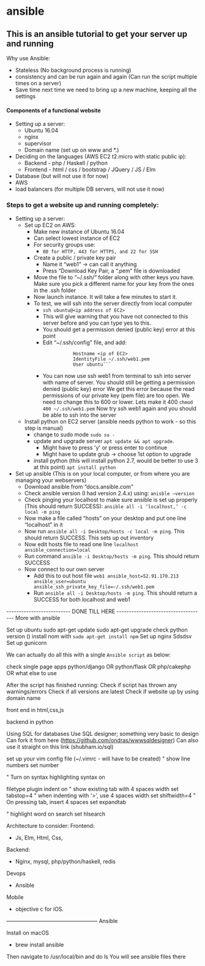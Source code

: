# ansible

## This is an ansible tutorial to get your server up and running

Why use Ansible:
- Stateless (No background process is running)
- consistency and can be run again and again (Can run the script multiple times on a server)
- Save time next time we need to bring up a new machine, keeping all the settings

#### Components of a functional website
- Setting up a server:
  - Ubuntu 16.04
  - nginx
  - supervisor
  - Domain name (set up on www and *.)
- Deciding on the languages (AWS EC2 t2.micro with static public ip):
  - Backend - php / Haskell / python
  - Frontend - html / css / bootstrap / JQuery / JS / Elm
- Database (but will not use it for now)
- AWS
- load balancers (for multiple DB servers, will not use it now)

### Steps to get a website up and running completely:
- Setting up a server:
  - Set up EC2 on AWS:
    - Make new instance of Ubuntu 16.04
    - Can select lowest instance of EC2
    - For security groups use:
      - ```80 for HTTP, 443 for HTTPS, and 22 for SSH```
    - Create a public / private key pair
      - Name it “web1” -> can call it anything
      - Press “Download Key Pair, a “.pem” file is downloaded
    - Move the file to “~/.ssh/“ folder along with other keys you have. Make sure you pick a different name for your key from the ones in the .ssh folder
    - Now launch instance. It will take a few minutes to start it.
    - To test, we will ssh into the server directly from local computer
      - ```ssh ubuntu@<ip address of EC2>```
      - This will give warning that you have not connected to this server before and you can type yes to this.
      - You should get a permission denied (public key) error at this point
      - Edit “~/.ssh/config" file, and add:
        ```Host web1
			       Hostname <ip of EC2>
    			   IdentityFile ~/.ssh/web1.pem
			       User ubuntu```
      - You can now use ssh web1 from terminal to ssh into server with name of server. You should still be getting a                 permission denied (public key) error
        We get this error because the read permissions of our private key (pem file) are too open. We need to change this to         600 or lower. Lets make it 400
        ```chmod 400 ~/.ssh/web1.pem```
        Now try ssh web1 again and you should be able to ssh into the server
  - Install python on EC2 server (ansible needs python to work - so this step is manual)
    - change to sudo mode
      ```sudo su -```
    - update and upgrade server
      ```apt update && apt upgrade```. 
      - Might have to press 'y' or press enter to continue
      - Might have to update grub -> choose 1st option to upgrade
    - install python (this will install python 2.7, would be better to use 3 at this point)
      ```apt install python```
- Set up ansible (This is on your local computer, or from where you are managing your webservers)
  - Download ansible from “docs.ansible.com"
  - Check ansible version (I had version 2.4.x) using:
    ```anisble —version```
  - Check pinging your localhost to make sure ansible is set up properly (This should return SUCCESS):
    ```ansible all -i ‘localhost,’ -c local -m ping```
  - Now make a file called “hosts” on your desktop and put one line “localhost” in it
  - Now run ```ansible all -i Desktop/hosts -c local -m ping```. This should return SUCCESS. This sets up out inventory
  - Now edit hosts file to read one line ```localhost ansible_connection=local```
  - Run command ```ansible -i Desktop/hosts -m ping```. This should return SUCCESS
  - Now connect to our own server
    - Add this to out host file
      ```web1 ansible_host=52.91.170.213 ansible_user=ubuntu ansible_ssh_private_key_file=~/.ssh/web1.pem```
    - Run ```ansible all -i Desktop/hosts -m ping```. This should return a SUCCESS for both localhost and web1

-------------------------- DONE TILL HERE ------------------------------------
More with ansible



Set up ubuntu
sudo apt-get update
sudo apt-get upgrade
check python version ()
install nom with `sudo apt-get install npm`
Set up nginx
Sdsdsv
Set up gunicorn


We can actually do all this with a single `Ansible script` as below:






check
single page apps
python/django OR python/flask OR php/cakephp OR what  else to use

After the script has finished running:
Check if script has thrown any warnings/errors
Check if all versions are latest
Check if website up by using domain name



front end in html,css,js

backend in python



Using SQL for databases
Use SQL designer; something very basic to design 
Can fork it from here (https://github.com/ondras/wwwsqldesigner)
Can also use it straight on this link (shubham.io/sql)




set up your vim config file (~/.vimrc - will have to be created)
" show line numbers
set number

" Turn on syntax highlighting
syntax on

filetype plugin indent on
" show existing tab with 4 spaces width
set tabstop=4
" when indenting with '>', use 4 spaces width
set shiftwidth=4
" On pressing tab, insert 4 spaces
set expandtab

" highlight word on search
set hlsearch







Architecture to consider:
Frontend:
 - Js, Elm, Html, Css, 

Backend:
 - Nginx, mysql, php/python/haskell, redis

Devops
 - Ansible

Mobile
 - objective c for iOS.




—————————————————
Ansible

Install on macOS
 - brew install ansible

Then navigate to /usr/local/bin and do ls
You will see ansible files there

